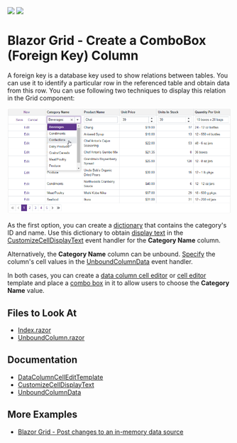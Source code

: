 <!-- default badges list -->
![](https://img.shields.io/endpoint?url=https://codecentral.devexpress.com/api/v1/VersionRange/523321257/22.1.4%2B)
[![](https://img.shields.io/badge/📖_How_to_use_DevExpress_Examples-e9f6fc?style=flat-square)](https://docs.devexpress.com/GeneralInformation/403183)
<!-- default badges end -->

# Blazor Grid - Create a ComboBox (Foreign Key) Column

A foreign key is a database key used to show relations between tables. You can use it to identify a particular row in the referenced table and obtain data from this row. You can use following two techniques to display this relation in the Grid component:

![Grid with ComboBox column](result.png)

As the first option, you can create a [dictionary](./CS/GridForeignColumn/Pages/Index.razor#L65) that contains the category's ID and name. Use this dictionary to obtain [display text](./CS/GridForeignColumn/Pages/Index.razor#L85) in the [CustomizeCellDisplayText](https://docs.devexpress.com/Blazor/DevExpress.Blazor.DxGrid.CustomizeCellDisplayText) event handler for the **Category Name** column.

Alternatively, the **Category Name** column can be unbound. [Specify](./CS/GridForeignColumn/Pages/UnboundColumn.razor#L60) the column's cell values in the [UnboundColumnData](https://docs.devexpress.com/Blazor/DevExpress.Blazor.DxGrid.UnboundColumnData) event handler.

In both cases, you can create a [data column cell editor](https://docs.devexpress.com/Blazor/DevExpress.Blazor.DxGrid.DataColumnCellEditTemplate) or [cell editor](https://docs.devexpress.com/Blazor/DevExpress.Blazor.DxGridDataColumn.CellEditTemplate) template and place a [combo box](./CS/GridForeignColumn/Pages/Index.razor#L38) in it to allow users to choose the **Category Name** value.

## Files to Look At

- [Index.razor](./CS/GridForeignColumn/Pages/Index.razor)
- [UnboundColumn.razor](./CS/GridForeignColumn/Pages/UnboundColumn.razor)

## Documentation

- [DataColumnCellEditTemplate](https://docs.devexpress.com/Blazor/DevExpress.Blazor.DxGrid.DataColumnCellEditTemplate)
- [CustomizeCellDisplayText](https://docs.devexpress.com/Blazor/DevExpress.Blazor.DxGrid.CustomizeCellDisplayText)
- [UnboundColumnData](https://docs.devexpress.com/Blazor/DevExpress.Blazor.DxGrid.UnboundColumnData)

## More Examples

- [Blazor Grid - Post changes to an in-memory data source](https://github.com/DevExpress-Examples/blazor-dxgrid-instantly-update-data-item-fields)
